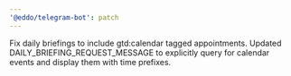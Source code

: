 ```yaml
---
'@eddo/telegram-bot': patch
---
```


Fix daily briefings to include gtd:calendar tagged appointments. Updated DAILY_BRIEFING_REQUEST_MESSAGE to explicitly query for calendar events and display them with time prefixes.

